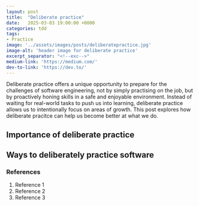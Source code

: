 ```yaml
---
layout: post
title:  "Deliberate practice"
date:   2025-03-03 19:00:00 +0000
categories: tdd
tags:
- Practice
image: '../assets/images/posts/deliberatepractice.jpg'
image-alt: 'header image for deliberate practice'
excerpt_separator: "<!--exc-->"
medium-link: 'https://medium.com/'
dev-to-link: 'https://dev.to/'
---
```


Deliberate practice offers a unique opportunity to prepare for the challenges of software engineering, not by simply practising on the job, but by proactively honing skills in a safe and enjoyable environment. Instead of waiting for real-world tasks to push us into learning, deliberate practice allows us to intentionally focus on areas of growth. This post explores how deliberate pracitce can help us become better at what we do. <!--exc--> 



## Importance of deliberate practice

## Ways to deliberately practice software

### References

1. Reference 1
1. Reference 2
1. Reference 3